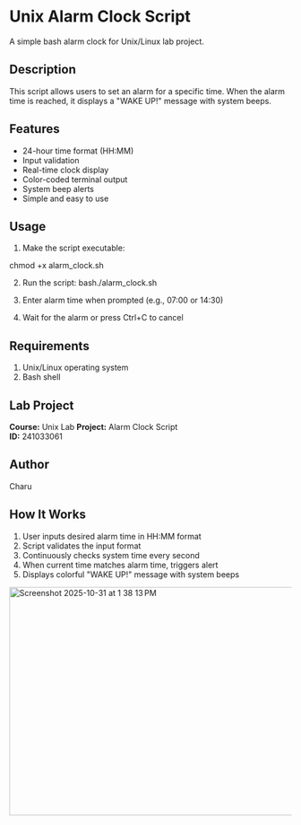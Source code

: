 # Unix Alarm Clock Script

A simple bash alarm clock for Unix/Linux lab project.

## Description
This script allows users to set an alarm for a specific time. When the alarm time is reached, it displays a "WAKE UP!" message with system beeps.

## Features
- 24-hour time format (HH:MM)
- Input validation
- Real-time clock display
- Color-coded terminal output
- System beep alerts
- Simple and easy to use

## Usage

1. Make the script executable:

chmod +x alarm_clock.sh

2. Run the script:
bash./alarm_clock.sh

3. Enter alarm time when prompted (e.g., 07:00 or 14:30)
4. Wait for the alarm or press Ctrl+C to cancel


## Requirements

1. Unix/Linux operating system
2. Bash shell


## Lab Project

**Course:** Unix Lab
**Project:** Alarm Clock Script  
**ID:** 241033061


## Author

Charu


## How It Works

1. User inputs desired alarm time in HH:MM format
2. Script validates the input format
3. Continuously checks system time every second
4. When current time matches alarm time, triggers alert
5. Displays colorful "WAKE UP!" message with system beeps



<img width="740" height="407" alt="Screenshot 2025-10-31 at 1 38 13 PM" src="https://github.com/user-attachments/assets/3ab20703-4757-4353-bea9-a86bb516de70" />
